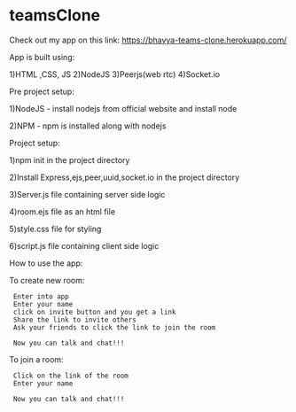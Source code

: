 # teamsClone


Check out my app on this link: https://bhavya-teams-clone.herokuapp.com/


App is built using:

  1)HTML ,CSS, JS
  2)NodeJS
  3)Peerjs(web rtc)
  4)Socket.io

Pre project setup:


  1)NodeJS - install nodejs from official website and install node
  
  2)NPM  - npm is installed along with nodejs

Project setup:

  1)npm init in the project directory
  
  2)Install Express,ejs,peer,uuid,socket.io in the project directory
  
  3)Server.js file containing server side logic
  
  4)room.ejs file as an html file
  
  5)style.css file for styling
  
  6)script.js file containing client side logic

How to use the app:

   To create new room:
   
     Enter into app
     Enter your name
     click on invite button and you get a link
     Share the link to invite others
     Ask your friends to click the link to join the room
     
     Now you can talk and chat!!!
     
   To join a room:
   
     Click on the link of the room
     Enter your name
     
     Now you can talk and chat!!!


